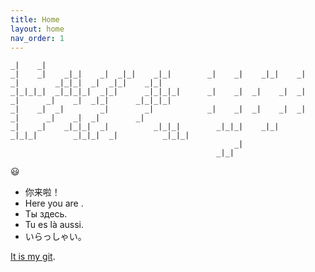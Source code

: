 ```yaml
---
title: Home
layout: home
nav_order: 1
---
```

```text
_|    _|                                                                                                    
_|    _|    _|_|    _|  _|_|    _|_|        _|    _|    _|_|    _|    _|        _|_|_|  _|  _|_|    _|_|    
_|_|_|_|  _|_|_|_|  _|_|      _|_|_|_|      _|    _|  _|    _|  _|    _|      _|    _|  _|_|      _|_|_|_|  
_|    _|  _|        _|        _|            _|    _|  _|    _|  _|    _|      _|    _|  _|        _|        
_|    _|    _|_|_|  _|          _|_|_|        _|_|_|    _|_|      _|_|_|        _|_|_|  _|          _|_|_|  
                                                  _|                                                        
                                              _|_|
```
😃
- 你来啦！
- Here you are .
- Ты здесь.
- Tu es là aussi.
- いらっしゃい。

[It is my git](https://github.com/deipss).




